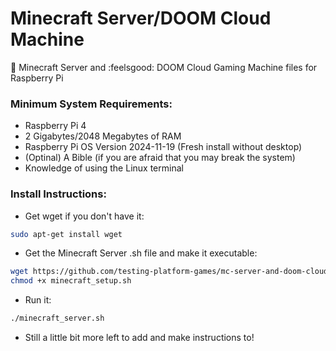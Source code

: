 # Minecraft Server/DOOM Cloud Machine
:black_square_button: Minecraft Server and :feelsgood: DOOM Cloud Gaming Machine files for Raspberry Pi
### Minimum System Requirements:
- Raspberry Pi 4
- 2 Gigabytes/2048 Megabytes of RAM
- Raspberry Pi OS Version 2024-11-19 (Fresh install without desktop)
- (Optinal) A Bible (if you are afraid that you may break the system)
- Knowledge of using the Linux terminal
### Install Instructions:
- Get wget if you don't have it:
```bash
sudo apt-get install wget
```
- Get the Minecraft Server .sh file and make it executable:
```bash
wget https://github.com/testing-platform-games/mc-server-and-doom-cloud-machine-raspberry-pi/raw/refs/heads/main/minecraft_setup.sh
chmod +x minecraft_setup.sh
```
- Run it:
```bash
./minecraft_server.sh
```
- Still a little bit more left to add and make instructions to!
